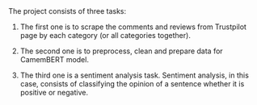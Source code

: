 <img src='https://github.com/khasaad/Natural_Language_Processing_for_sentiment_analysis/blob/main/images/camemBert%20logo.PNG' width="000" height="100">

The project consists of three tasks:


1. The first one is to scrape the comments and reviews from Trustpilot page by each category (or all categories together). 

2. The second one is to preprocess, clean and prepare data for CamemBERT model.

3. The third one is a sentiment analysis task. Sentiment analysis, in this case, consists of classifying the opinion of a sentence whether it is positive or negative.
